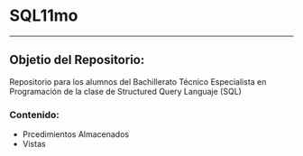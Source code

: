 # SQL11mo
---

## Objetio del Repositorio:

Repositorio para los alumnos del Bachillerato Técnico Especialista en Programación de la clase de Structured Query Languaje (SQL)
  
### Contenido:
  - Prcedimientos Almacenados
  - Vistas
